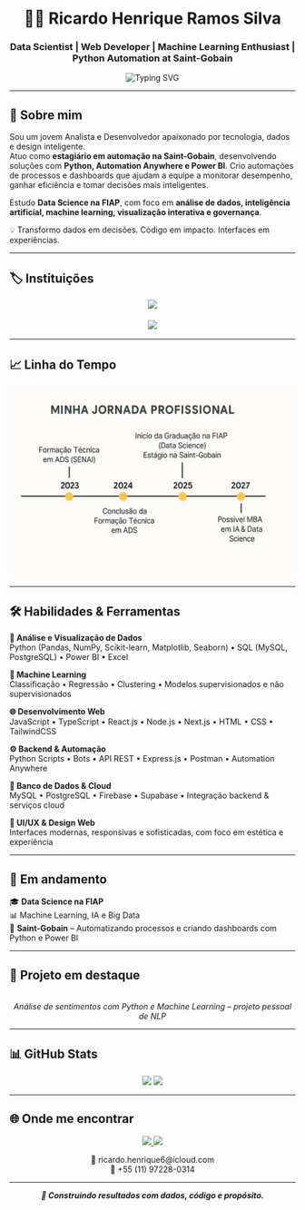 
<h1 align="center">👨‍💻 Ricardo Henrique Ramos Silva</h1>
<h3 align="center">Data Scientist | Web Developer | Machine Learning Enthusiast | Python Automation at Saint-Gobain</h3>

<div align="center">
  <img src="https://readme-typing-svg.herokuapp.com?font=Fira+Code&size=22&pause=1000&center=true&vCenter=true&width=650&lines=Construindo+com+dados+e+código;Automatizando+com+Python+e+Power+BI;Criando+valor+com+tecnologia+e+propósito" alt="Typing SVG" />
</div>

---

## 🧠 Sobre mim

Sou um jovem Analista e Desenvolvedor apaixonado por tecnologia, dados e design inteligente.  
Atuo como **estagiário em automação na Saint-Gobain**, desenvolvendo soluções com **Python, Automation Anywhere e Power BI**. Crio automações de processos e dashboards que ajudam a equipe a monitorar desempenho, ganhar eficiência e tomar decisões mais inteligentes.

Estudo **Data Science na FIAP**, com foco em **análise de dados, inteligência artificial, machine learning, visualização interativa e governança**.

💡 Transformo dados em decisões. Código em impacto. Interfaces em experiências.

---

## 🏷️ Instituições

<div align="center">
  <a href="https://www.fiap.com.br" target="_blank">
    <img src="https://img.shields.io/badge/FIAP-Ciência%20de%20Dados-E91D63?style=for-the-badge&logo=academia&logoColor=white" />
  </a>
  <br><br>
  <a href="https://www.saint-gobain.com/" target="_blank">
    <img src="https://img.shields.io/badge/Saint--Gobain-Automação%20em%20Python-0057B8?style=for-the-badge&logo=python&logoColor=white" />
  </a>
</div>

---

## 📈 Linha do Tempo

<div align="center">
  <img src="./linhadotempo.png" width="700" alt="Linha do Tempo Profissional" />
</div>

---

## 🛠️ Habilidades & Ferramentas

**🔎 Análise e Visualização de Dados**  
Python (Pandas, NumPy, Scikit-learn, Matplotlib, Seaborn) • SQL (MySQL, PostgreSQL) • Power BI • Excel

**🤖 Machine Learning**  
Classificação • Regressão • Clustering • Modelos supervisionados e não supervisionados

**🌐 Desenvolvimento Web**  
JavaScript • TypeScript • React.js • Node.js • Next.js • HTML • CSS • TailwindCSS

**⚙️ Backend & Automação**  
Python Scripts • Bots • API REST • Express.js • Postman • Automation Anywhere

**📁 Banco de Dados & Cloud**  
MySQL • PostgreSQL • Firebase • Supabase • Integração backend & serviços cloud

**🎨 UI/UX & Design Web**  
Interfaces modernas, responsivas e sofisticadas, com foco em estética e experiência

---

## 🚀 Em andamento

🎓 **Data Science na FIAP**  
📊 Machine Learning, IA e Big Data  
🏢 **Saint-Gobain** – Automatizando processos e criando dashboards com Python e Power BI  

---

## 🎥 Projeto em destaque

<div align="center">
  <br>
  <i>Análise de sentimentos com Python e Machine Learning – projeto pessoal de NLP</i>
</div>

---

## 📊 GitHub Stats

<div align="center">

<img height="180em" src="https://github-readme-stats.vercel.app/api?username=ricardohenrique1609&show_icons=true&theme=dracula&count_private=true"/>
<img height="180em" src="https://github-readme-stats.vercel.app/api/top-langs/?username=ricardohenrique1609&layout=compact&theme=dracula"/>

</div>

---

## 🌐 Onde me encontrar

<div align="center">
  <a href="https://linkedin.com/in/ricardo-henrique-28939b275" target="_blank">
    <img src="https://img.shields.io/badge/-LinkedIn-0A66C2?style=for-the-badge&logo=linkedin&logoColor=white" />
  </a>
  <a href="https://curriculoricardo.netlify.app" target="_blank">
    <img src="https://img.shields.io/badge/-Portfólio-000?style=for-the-badge&logo=firefox&logoColor=white" />
  </a>
</div>

<p align="center">
  📧 ricardo.henrique6@icloud.com  
  <br>
  📱 +55 (11) 97228-0314
</p>

---

<p align="center"><i><b>🚀 Construindo resultados com dados, código e propósito.</b></i></p>
